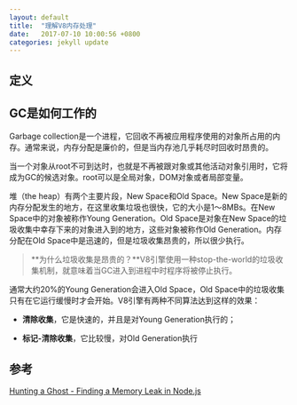 ```yaml
---
layout: default
title:  "理解V8内存处理"
date:   2017-07-10 10:00:56 +0800
categories: jekyll update
---
```


## 定义

## GC是如何工作的

Garbage collection是一个进程，它回收不再被应用程序使用的对象所占用的内存。通常来说，内存分配是廉价的，但是当内存池几乎耗尽时回收时昂贵的。

当一个对象从root不可到达时，也就是不再被跟对象或其他活动对象引用时，它将成为GC的候选对象。root可以是全局对象，DOM对象或者局部变量。

堆（the heap）有两个主要片段，New Space和Old Space。New Space是新的内存分配发生的地方，在这里收集垃圾也很快，它的大小是1～8MBs。在New Space中的对象被称作Young Generation。Old Space是对象在New Space的垃圾收集中幸存下来的对象进入到的地方，这些对象被称作Old Generation。内存分配在Old Space中是迅速的，但是垃圾收集昂贵的，所以很少执行。

> **为什么垃圾收集是昂贵的？**V8引擎使用一种stop-the-world的垃圾收集机制，就意味着当GC进入到进程中时程序将被停止执行。

通常大约20%的Young Generation会进入Old Space，Old Space中的垃圾收集只有在它运行缓慢时才会开始。V8引擎有两种不同算法达到这样的效果：

* **清除收集**，它是快速的，并且是对Young Generation执行的；

* **标记-清除收集**，它比较慢，对Old Generation执行

## 参考
[Hunting a Ghost - Finding a Memory Leak in Node.js](https://blog.risingstack.com/finding-a-memory-leak-in-node-js/)

